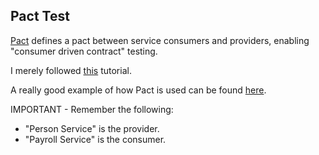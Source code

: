 ## Pact Test

[Pact](https://github.com/realestate-com-au/pact) defines a pact between service 
consumers and providers, enabling "consumer driven contract" testing.

I merely followed [this](https://github.com/realestate-com-au/pact) tutorial.

A really good example of how Pact is used can be found 
[here](https://github.com/uglyog/example_pact).

IMPORTANT - Remember the following:
* "Person Service" is the provider.
* "Payroll Service" is the consumer.